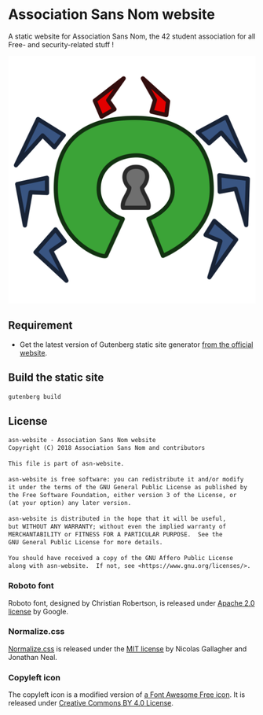 # Association Sans Nom website
A static website for Association Sans Nom, the 42 student association
for all Free- and security-related stuff !

![ASN logo](public/images/logo.svg)

## Requirement

* Get the latest version of Gutenberg static site generator [from the official
website](https://www.getgutenberg.io/documentation/getting-started/installation/).

## Build the static site

``` sh
gutenberg build
```

## License

    asn-website - Association Sans Nom website
    Copyright (C) 2018 Association Sans Nom and contributors
    
    This file is part of asn-website.
    
    asn-website is free software: you can redistribute it and/or modify
    it under the terms of the GNU General Public License as published by
    the Free Software Foundation, either version 3 of the License, or
    (at your option) any later version.
    
    asn-website is distributed in the hope that it will be useful,
    but WITHOUT ANY WARRANTY; without even the implied warranty of
    MERCHANTABILITY or FITNESS FOR A PARTICULAR PURPOSE.  See the
    GNU General Public License for more details.
    
    You should have received a copy of the GNU Affero Public License
    along with asn-website.  If not, see <https://www.gnu.org/licenses/>.

### Roboto font

Roboto font, designed by Christian Robertson, is released under [Apache 2.0
license](http://www.apache.org/licenses/LICENSE-2.0) by Google.

### Normalize.css

[Normalize.css](http://necolas.github.io/normalize.css/) is released under the
[MIT license](https://github.com/necolas/normalize.css/blob/master/LICENSE.md)
by Nicolas Gallagher and Jonathan Neal.

### Copyleft icon

The copyleft icon is a modified version of [a Font Awesome Free
icon](https://fontawesome.com/icons/copyright?style=regular).
It is released under [Creative Commons BY 4.0
License](https://creativecommons.org/licenses/by/4.0/).
